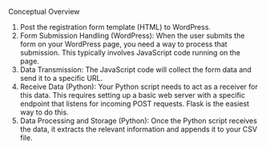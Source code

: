 Conceptual Overview
1. Post the registration form template (HTML) to WordPress.
2. Form Submission Handling (WordPress): When the user submits the form on your WordPress page, you need a way to process that submission. This typically involves JavaScript code running on the page.
3. Data Transmission: The JavaScript code will collect the form data and send it to a specific URL.
4. Receive Data (Python): Your Python script needs to act as a receiver for this data. This requires setting up a basic web server with a specific endpoint that listens for incoming POST requests. Flask is the easiest way to do this.
5. Data Processing and Storage (Python): Once the Python script receives the data, it extracts the relevant information and appends it to your CSV file.
